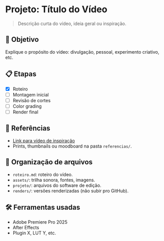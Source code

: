 # Projeto: Título do Vídeo

> Descrição curta do vídeo, ideia geral ou inspiração.

## 🎯 Objetivo

Explique o propósito do vídeo: divulgação, pessoal, experimento criativo, etc.

## 📋 Etapas

- [x] Roteiro
- [ ] Montagem inicial
- [ ] Revisão de cortes
- [ ] Color grading
- [ ] Render final

## 🧠 Referências

- [Link para vídeo de inspiração](https://...)
- Prints, thumbnails ou moodboard na pasta `referencias/`.

## 📁 Organização de arquivos

- `roteiro.md`: roteiro do vídeo.
- `assets/`: trilha sonora, fontes, imagens.
- `projeto/`: arquivos do software de edição.
- `renders/`: versões renderizadas (não subir pro GitHub).

## 🛠️ Ferramentas usadas

- Adobe Premiere Pro 2025
- After Effects
- Plugin X, LUT Y, etc.